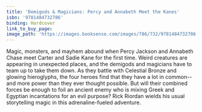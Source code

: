```yaml
---
title: 'Demigods & Magicians: Percy and Annabeth Meet the Kanes'
isbn: '9781484732786'
binding: Hardcover
link_to_buy_page:
image_path: 'https://images.booksense.com/images/786/732/9781484732786.jpg'
---
```



Magic, monsters, and mayhem abound when Percy Jackson and Annabeth Chase meet Carter and Sadie Kane for the first time. Weird creatures are appearing in unexpected places, and the demigods and magicians have to team up to take them down. As they battle with Celestial Bronze and glowing hieroglyphs, the four heroes find that they have a lot in common--and more power than they ever thought possible. But will their combined forces be enough to foil an ancient enemy who is mixing Greek and Egyptian incantations for an evil purpose? Rick Riordan wields his usual storytelling magic in this adrenaline-fueled adventure.